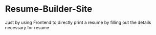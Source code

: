 # Resume-Builder-Site
Just by using Frontend to directly print a resume by filling out the details necessary for resume
